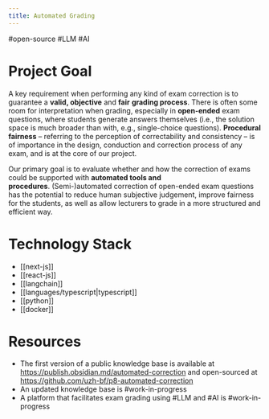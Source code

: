 ```yaml
---
title: Automated Grading
---
```


#open-source #LLM #AI

# Project Goal

A key requirement when performing any kind of exam correction is to guarantee a **valid, objective** and **fair** **grading process**. There is often some room for interpretation when grading, especially in **open-ended** exam questions, where students generate answers themselves (i.e., the solution space is much broader than with, e.g., single-choice questions). **Procedural fairness** – referring to the perception of correctability and consistency – is of importance in the design, conduction and correction process of any exam, and is at the core of our project.

Our primary goal is to evaluate whether and how the correction of exams could be supported with **automated tools and procedures**. (Semi-)automated correction of open-ended exam questions has the potential to reduce human subjective judgement, improve fairness for the students, as well as allow lecturers to grade in a more structured and efficient way.

# Technology Stack

- [[next-js]]
- [[react-js]]
- [[langchain]]
- [[languages/typescript|typescript]]
- [[python]]
- [[docker]]

# Resources

- The first version of a public knowledge base is available at https://publish.obsidian.md/automated-correction and open-sourced at https://github.com/uzh-bf/p8-automated-correction
- An updated knowledge base is #work-in-progress
- A platform that facilitates exam grading using #LLM and #AI is #work-in-progress
